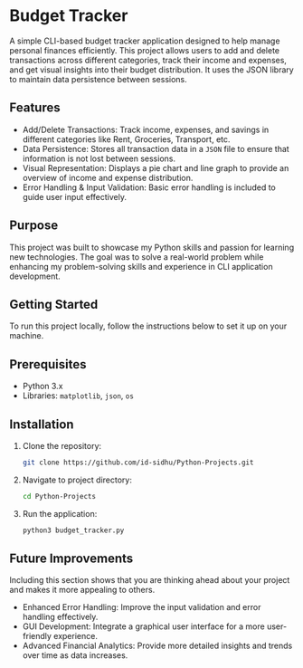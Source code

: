 # Budget Tracker

A simple CLI-based budget tracker application designed to help manage personal finances efficiently. 
This project allows users to add and delete transactions across different categories, track their 
income and expenses, and get visual insights into their budget distribution. It uses the JSON library
to maintain data persistence between sessions.

## Features

- Add/Delete Transactions: Track income, expenses, and savings in different categories like Rent, Groceries, Transport, etc.
- Data Persistence: Stores all transaction data in a `JSON` file to ensure that information is not lost between sessions.
- Visual Representation: Displays a pie chart and line graph to provide an overview of income and expense distribution.
- Error Handling & Input Validation: Basic error handling is included to guide user input effectively.

## Purpose

This project was built to showcase my Python skills and passion for learning new technologies. The goal was to solve 
a real-world problem while enhancing my problem-solving skills and experience in CLI application development.

## Getting Started

To run this project locally, follow the instructions below to set it up on your machine.

## Prerequisites

- Python 3.x
- Libraries: `matplotlib`, `json`, `os`

## Installation

1. Clone the repository:
   ```bash
   git clone https://github.com/id-sidhu/Python-Projects.git
2. Navigate to project directory:
   ```bash
   cd Python-Projects
3. Run the application:
   ```bash
   python3 budget_tracker.py

## Future Improvements
Including this section shows that you are thinking ahead about your project and makes it more appealing to others. 
  - Enhanced Error Handling: Improve the input validation and error handling effectively.
  - GUI Development: Integrate a graphical user interface for a more user-friendly experience.
  - Advanced Financial Analytics: Provide more detailed insights and trends over time as data increases.
